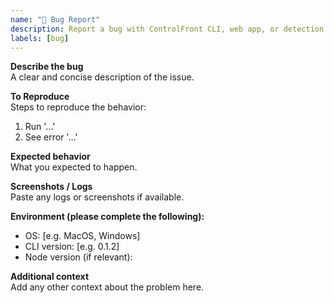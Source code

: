 ```yaml
---
name: "🐞 Bug Report"
description: Report a bug with ControlFront CLI, web app, or detection engine.
labels: [bug]
---
```


**Describe the bug**  
A clear and concise description of the issue.

**To Reproduce**  
Steps to reproduce the behavior:  
1. Run '...'  
2. See error '...'

**Expected behavior**  
What you expected to happen.

**Screenshots / Logs**  
Paste any logs or screenshots if available.

**Environment (please complete the following):**  
- OS: [e.g. MacOS, Windows]  
- CLI version: [e.g. 0.1.2]  
- Node version (if relevant):

**Additional context**  
Add any other context about the problem here.
